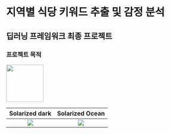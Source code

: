 # 지역별 식당 키워드 추출 및 감정 분석 
## 딥러닝 프레임워크 최종 프로젝트

### 프로젝트 목적
<p float="left>
          <img src="https://user-images.githubusercontent.com/74261590/146876336-f078a493-af55-42b5-a91c-2cd3a8b86489.jpg" width="400"> 
          <img src="https://user-images.githubusercontent.com/74261590/146876291-b55f0e87-2e21-4607-a09b-fa94b2c795be.jpg" width="100"> 
</p>

Solarized dark             |  Solarized Ocean
:-------------------------:|:-------------------------:
![](https://user-images.githubusercontent.com/74261590/146876336-f078a493-af55-42b5-a91c-2cd3a8b86489.jpg)  |  ![](https://user-images.githubusercontent.com/74261590/146876291-b55f0e87-2e21-4607-a09b-fa94b2c795be.jpg)

